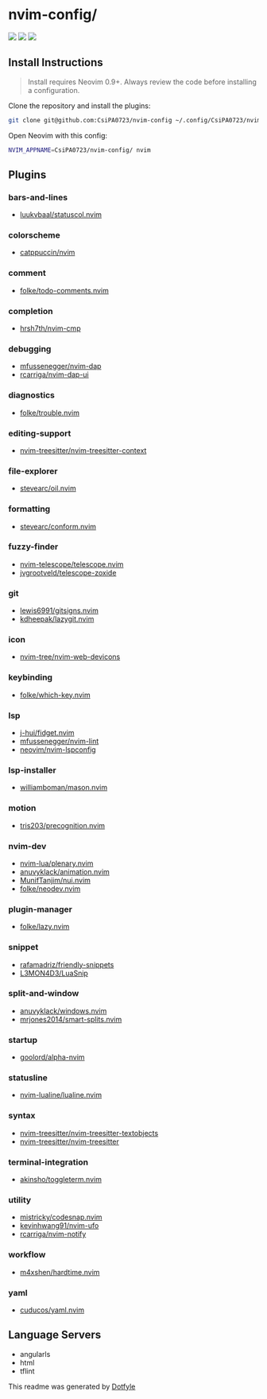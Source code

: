 # nvim-config/

<a href="https://dotfyle.com/CsiPA0723/nvim-config"><img src="https://dotfyle.com/CsiPA0723/nvim-config/badges/plugins?style=for-the-badge" /></a>
<a href="https://dotfyle.com/CsiPA0723/nvim-config"><img src="https://dotfyle.com/CsiPA0723/nvim-config/badges/leaderkey?style=for-the-badge" /></a>
<a href="https://dotfyle.com/CsiPA0723/nvim-config"><img src="https://dotfyle.com/CsiPA0723/nvim-config/badges/plugin-manager?style=for-the-badge" /></a>


## Install Instructions

 > Install requires Neovim 0.9+. Always review the code before installing a configuration.

Clone the repository and install the plugins:

```sh
git clone git@github.com:CsiPA0723/nvim-config ~/.config/CsiPA0723/nvim-config
```

Open Neovim with this config:

```sh
NVIM_APPNAME=CsiPA0723/nvim-config/ nvim
```

## Plugins

### bars-and-lines

+ [luukvbaal/statuscol.nvim](https://dotfyle.com/plugins/luukvbaal/statuscol.nvim)
### colorscheme

+ [catppuccin/nvim](https://dotfyle.com/plugins/catppuccin/nvim)
### comment

+ [folke/todo-comments.nvim](https://dotfyle.com/plugins/folke/todo-comments.nvim)
### completion

+ [hrsh7th/nvim-cmp](https://dotfyle.com/plugins/hrsh7th/nvim-cmp)
### debugging

+ [mfussenegger/nvim-dap](https://dotfyle.com/plugins/mfussenegger/nvim-dap)
+ [rcarriga/nvim-dap-ui](https://dotfyle.com/plugins/rcarriga/nvim-dap-ui)
### diagnostics

+ [folke/trouble.nvim](https://dotfyle.com/plugins/folke/trouble.nvim)
### editing-support

+ [nvim-treesitter/nvim-treesitter-context](https://dotfyle.com/plugins/nvim-treesitter/nvim-treesitter-context)
### file-explorer

+ [stevearc/oil.nvim](https://dotfyle.com/plugins/stevearc/oil.nvim)
### formatting

+ [stevearc/conform.nvim](https://dotfyle.com/plugins/stevearc/conform.nvim)
### fuzzy-finder

+ [nvim-telescope/telescope.nvim](https://dotfyle.com/plugins/nvim-telescope/telescope.nvim)
+ [jvgrootveld/telescope-zoxide](https://dotfyle.com/plugins/jvgrootveld/telescope-zoxide)
### git

+ [lewis6991/gitsigns.nvim](https://dotfyle.com/plugins/lewis6991/gitsigns.nvim)
+ [kdheepak/lazygit.nvim](https://dotfyle.com/plugins/kdheepak/lazygit.nvim)
### icon

+ [nvim-tree/nvim-web-devicons](https://dotfyle.com/plugins/nvim-tree/nvim-web-devicons)
### keybinding

+ [folke/which-key.nvim](https://dotfyle.com/plugins/folke/which-key.nvim)
### lsp

+ [j-hui/fidget.nvim](https://dotfyle.com/plugins/j-hui/fidget.nvim)
+ [mfussenegger/nvim-lint](https://dotfyle.com/plugins/mfussenegger/nvim-lint)
+ [neovim/nvim-lspconfig](https://dotfyle.com/plugins/neovim/nvim-lspconfig)
### lsp-installer

+ [williamboman/mason.nvim](https://dotfyle.com/plugins/williamboman/mason.nvim)
### motion

+ [tris203/precognition.nvim](https://dotfyle.com/plugins/tris203/precognition.nvim)
### nvim-dev

+ [nvim-lua/plenary.nvim](https://dotfyle.com/plugins/nvim-lua/plenary.nvim)
+ [anuvyklack/animation.nvim](https://dotfyle.com/plugins/anuvyklack/animation.nvim)
+ [MunifTanjim/nui.nvim](https://dotfyle.com/plugins/MunifTanjim/nui.nvim)
+ [folke/neodev.nvim](https://dotfyle.com/plugins/folke/neodev.nvim)
### plugin-manager

+ [folke/lazy.nvim](https://dotfyle.com/plugins/folke/lazy.nvim)
### snippet

+ [rafamadriz/friendly-snippets](https://dotfyle.com/plugins/rafamadriz/friendly-snippets)
+ [L3MON4D3/LuaSnip](https://dotfyle.com/plugins/L3MON4D3/LuaSnip)
### split-and-window

+ [anuvyklack/windows.nvim](https://dotfyle.com/plugins/anuvyklack/windows.nvim)
+ [mrjones2014/smart-splits.nvim](https://dotfyle.com/plugins/mrjones2014/smart-splits.nvim)
### startup

+ [goolord/alpha-nvim](https://dotfyle.com/plugins/goolord/alpha-nvim)
### statusline

+ [nvim-lualine/lualine.nvim](https://dotfyle.com/plugins/nvim-lualine/lualine.nvim)
### syntax

+ [nvim-treesitter/nvim-treesitter-textobjects](https://dotfyle.com/plugins/nvim-treesitter/nvim-treesitter-textobjects)
+ [nvim-treesitter/nvim-treesitter](https://dotfyle.com/plugins/nvim-treesitter/nvim-treesitter)
### terminal-integration

+ [akinsho/toggleterm.nvim](https://dotfyle.com/plugins/akinsho/toggleterm.nvim)
### utility

+ [mistricky/codesnap.nvim](https://dotfyle.com/plugins/mistricky/codesnap.nvim)
+ [kevinhwang91/nvim-ufo](https://dotfyle.com/plugins/kevinhwang91/nvim-ufo)
+ [rcarriga/nvim-notify](https://dotfyle.com/plugins/rcarriga/nvim-notify)
### workflow

+ [m4xshen/hardtime.nvim](https://dotfyle.com/plugins/m4xshen/hardtime.nvim)
### yaml

+ [cuducos/yaml.nvim](https://dotfyle.com/plugins/cuducos/yaml.nvim)
## Language Servers

+ angularls
+ html
+ tflint


 This readme was generated by [Dotfyle](https://dotfyle.com)
